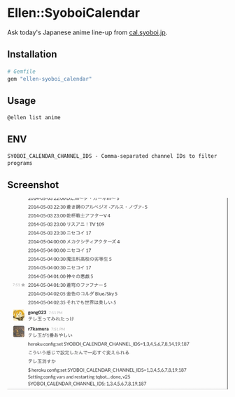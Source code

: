 # Ellen::SyoboiCalendar
Ask today's Japanese anime line-up from [cal.syoboi.jp](http://cal.syoboi.jp/).

## Installation
```ruby
# Gemfile
gem "ellen-syoboi_calendar"
```

## Usage
```
@ellen list anime
```

## ENV
```
SYOBOI_CALENDAR_CHANNEL_IDS - Comma-separated channel IDs to filter programs
```

## Screenshot
![](https://raw.githubusercontent.com/r7kamura/ellen-syoboi_calendar/master/images/screenshot.gif)
